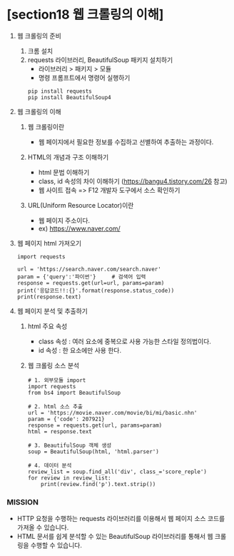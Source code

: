 # [section18 웹 크롤링의 이해] 

01. 웹 크롤링의 준비
    1. 크롬 설치
    2. requests 라이브러리, BeautifulSoup 패키지 설치하기
        - 라이브러리 > 패키지 > 모듈
        - 명령 프롬프트에서 명령어 실행하기
        ```
        pip install requests
        pip install BeautifulSoup4        
        ```

02. 웹 크롤링의 이해
    1. 웹 크롤링이란
        - 웹 페이지에서 필요한 정보를 수집하고 선별하여 추출하는 과정이다.
    2. HTML의 개념과 구조 이해하기
        - html 문법 이해하기
        - class, id 속성의 차이 이해하기 (https://bangu4.tistory.com/26 참고)
        - 웹 사이트 접속 => F12 개발자 도구에서 소스 확인하기
    
    3. URL(Uniform Resource Locator)이란
        - 웹 페이지 주소이다.
        - ex) https://www.naver.com/

03. 웹 페이지 html 가져오기
    ```
    import requests

    url = 'https://search.naver.com/search.naver'
    param = {'query':'파이썬'}     # 검색어 입력
    response = requests.get(url=url, params=param)
    print('응답코드!!:{}'.format(response.status_code))
    print(response.text)
    ```

04. 웹 페이지 분석 및 추출하기
    1. html 주요 속성
        - class 속성 : 여러 요소에 중복으로 사용 가능한 스타일 정의법이다.
        - id 속성 : 한 요소에만 사용 한다.

    2. 웹 크롤링 소스 분석
        ```
        # 1. 외부모듈 import
        import requests
        from bs4 import BeautifulSoup

        # 2. html 소스 추출
        url = 'https://movie.naver.com/movie/bi/mi/basic.nhn'
        param = {'code': 207921}
        response = requests.get(url, params=param)
        html = response.text

        # 3. BeautifulSoup 객체 생성
        soup = BeautifulSoup(html, 'html.parser')

        # 4. 데이터 분석
        review_list = soup.find_all('div', class_='score_reple')
        for review in review_list:
            print(review.find('p').text.strip())
        ```

### MISSION ###
- HTTP 요청을 수행하는 requests 라이브러리를 이용해서 웹 페이지 소스 코드를 가져올 수 있습니다.
- HTML 문서를 쉽게 분석할 수 있는 BeautifulSoup 라이브러리를 통해서 웹 크롤링을 수행할 수 있습니다.
